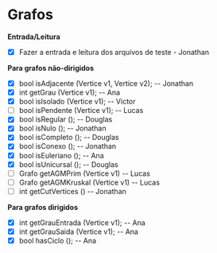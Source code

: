 # Grafos

**Entrada/Leitura**
* [x] Fazer a entrada e leitura dos arquivos de teste - Jonathan

**Para grafos não-dirigidos**

* [x] bool isAdjacente (Vertice v1, Vertice v2); -- Jonathan
* [x] int getGrau (Vertice v1); -- Ana 
* [x] bool isIsolado (Vertice v1);  -- Victor
* [ ] bool isPendente (Vertice v1);  -- Lucas
* [x] bool isRegular ();  -- Douglas
* [x] bool isNulo ();  -- Jonathan
* [x] bool isCompleto ();  -- Douglas
* [x] bool isConexo ();  -- Jonathan
* [x] bool isEuleriano (); -- Ana  
* [x] bool isUnicursal ();  -- Douglas
* [ ] Grafo getAGMPrim (Vertice v1)   -- Lucas
* [ ] Grafo getAGMKruskal (Vertice v1)  -- Lucas
* [ ] int getCutVertices () -- Jonathan

**Para grafos dirigidos**

* [x] int getGrauEntrada (Vertice v1); -- Ana
* [x] int getGrauSaida (Vertice v1); -- Ana
* [x] bool hasCiclo (); -- Ana

